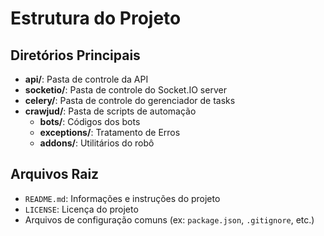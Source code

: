 # Estrutura do Projeto

## Diretórios Principais

- **api/**: Pasta de controle da API
- **socketio/**: Pasta de controle do Socket.IO server
- **celery/**: Pasta de controle do gerenciador de tasks
- **crawjud/**: Pasta de scripts de automação
  - **bots/**: Códigos dos bots
  - **exceptions/**: Tratamento de Erros
  - **addons/**: Utilitários do robô

## Arquivos Raiz

- `README.md`: Informações e instruções do projeto
- `LICENSE`: Licença do projeto
- Arquivos de configuração comuns (ex: `package.json`, `.gitignore`, etc.)
